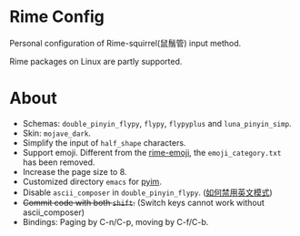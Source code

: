 # Rime Config
Personal configuration of Rime-squirrel(鼠鬚管) input method.

Rime packages on Linux are partly supported.

# About
- Schemas: `double_pinyin_flypy`, `flypy`, `flypyplus` and `luna_pinyin_simp`.
- Skin: `mojave_dark`.
- Simplify the input of `half_shape` characters.
- Support emoji. Different from the [rime-emoji](https://github.com/rime/rime-emoji), the `emoji_category.txt` has been removed.
- Increase the page size to 8.
- Customized directory `emacs` for [pyim](https://github.com/tumashu/pyim).
- Disable `ascii_composer` in `double_pinyin_flypy`. ([如何禁用英文模式](https://github.com/rime/squirrel/wiki))
- ~~Commit code with both `shift`.~~ (Switch keys cannot work without ascii_composer)
- Bindings: Paging by C-n/C-p, moving by C-f/C-b.

